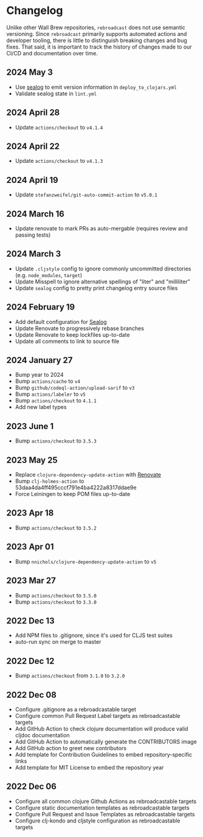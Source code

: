 # Changelog

Unlike other Wall Brew repositories, `rebroadcast` does not use semantic versioning.
Since `rebroadcast` primarily supports automated actions and developer tooling, there is little to distinguish breaking changes and bug fixes.
That said, it is important to track the history of changes made to our CI/CD and documentation over time.

## 2024 May 3

* Use [sealog](https://github.com/Wall-Brew-Co/lein-sealog) to emit version information in `deploy_to_clojars.yml`
* Validate sealog state in `lint.yml`

## 2024 April 28

* Update `actions/checkout` to `v4.1.4`

## 2024 April 22

* Update `actions/checkout` to `v4.1.3`

## 2024 April 19

* Update `stefanzweifel/git-auto-commit-action` to `v5.0.1`

## 2024 March 16

* Update renovate to mark PRs as auto-mergable (requires review and passing tests)

## 2024 March 3

* Update `.cljstyle` config to ignore commonly uncommitted directories (e.g. `node_modules`, `target`)
* Update Misspell to ignore alternative spellings of "liter" and "milliliter"
* Update `sealog` config to pretty print changelog entry source files

## 2024 February 19

* Add default configuration for [Sealog](https://github.com/Wall-Brew-Co/lein-sealog)
* Update Renovate to progressively rebase branches
* Update Renovate to keep lockfiles up-to-date
* Update all comments to link to source file

## 2024 January 27

* Bump year to 2024
* Bump `actions/cache` to `v4`
* Bump `github/codeql-action/upload-sarif` to `v3`
* Bump `actions/labeler` to `v5`
* Bump `actions/checkout` to `4.1.1`
* Add new label types

## 2023 June 1

* Bump `actions/checkout` to `3.5.3`

## 2023 May 25

* Replace `clojure-dependency-update-action` with [Renovate](https://github.com/orgs/Wall-Brew-Co/discussions/5)
* Bump `clj-holmes-action` to 53daa4da4ff495cccf791e4ba4222a8317ddae9e
* Force Leiningen to keep POM files up-to-date

## 2023 Apr 18

* Bump `actions/checkout` to `3.5.2`

## 2023 Apr 01

* Bump `nnichols/clojure-dependency-update-action` to `v5`

## 2023 Mar 27

* Bump `actions/checkout` to `3.5.0`
* Bump `actions/checkout` to `3.3.0`

## 2022 Dec 13

* Add NPM files to .gitignore, since it's used for CLJS test suites
* auto-run sync on merge to master

## 2022 Dec 12

* Bump `actions/checkout` from `3.1.0` to `3.2.0`

## 2022 Dec 08

* Configure .gitignore as a rebroadcastable target
* Configure common Pull Request Label targets as rebroadcastable targets
* Add GitHub Action to check clojure documentation will produce valid cljdoc documentation
* Add GitHub Action to automatically generate the CONTRIBUTORS image
* Add GitHub action to greet new contributors
* Add template for Contribution Guidelines to embed repository-specific links
* Add template for MIT License to embed the repository year

## 2022 Dec 06

* Configure all common clojure Github Actions as rebroadcastable targets
* Configure static documentation templates as rebroadcastable targets
* Configure Pull Request and Issue Templates as rebroadcastable targets
* Configure clj-kondo and cljstyle configuration  as rebroadcastable targets
